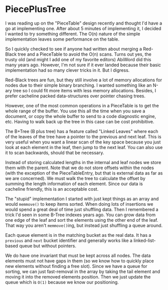 # PiecePlusTree

I was reading up on the "PieceTable" design recently and thought I'd have a go at implementing one.
After about 5 minutes of implementing it, I decided I wanted to try something different.
The O(n) nature of the simple implementation leaves some performance on the table.

So I quickly checked to see if anyone had written about merging a Red-Black tree and a PieceTable to avoid the O(n) scans.
Turns out yes, the trusty old (and might I add one of my favorite editors) AbiWord did this many years ago.
However, I'm not sure if it ever landed because their basic implementation had so many clever tricks in it.
But I digress.

Red-Black trees are fun, but they still involve a lot of memory allocations for nodes due to their simple binary branching.
I wanted something like an N-ary tree so I could fit more items with less memory allocations.
Besides, I prefer cacheline packed data-structures over pointer chasing trees.

However, one of the most common operations in a PieceTable is to get the whole range of the buffer.
You use this all the time when you save a document, or copy the whole buffer to send to a code diagnostic engine, etc.
Having to walk back up the tree in this case can be cost prohibitive.

The B+Tree (B plus tree) has a feature called "Linked Leaves" where each of the leaves of the tree have a pointer to the previous and next leaf.
This is very useful when you want a linear scan of the key space because you just look at each element in the leaf, then jump to the next leaf.
You can also use it to scan backwards, should that be necessary.

Instead of storing calculated lengths in the internal and leaf nodes we store them with the parent.
Note that we do not store offsets within the nodes (with the exception of the PieceTableEntry, but that is external data as far as we are concerned).
We must walk the tree to calculate the offset by summing the length information of each element.
Since our data is cacheline friendly, this is an acceptable cost.

The "stupid" implementation I started with just kept things as an array and would `memmove()` to keep items sorted.
When doing lots of insertions we would spend a great deal of time just shuffling data.
Then I remembered a trick I'd seen in some B-Tree indexes years ago.
You can grow data from one edge of the leaf and sort the elements using the other end of the leaf.
That way you aren't `memmove()`ing, but instead just shuffling a queue around.

Each queue element is in the matching bucket as the real data.
It has a `previous` and `next` bucket identifier and generally works like a linked-list-based queue but without pointers.

We do have one invariant that must be kept across all nodes.
The data elements must not have gaps in them (so we know how to quickly place new elements without finding a free slot).
Since we have a queue for sorting, we can just fast-removal in the array by taking the tail element and moving it into the removed elements position.
Then we just update the queue which is `O(1)` because we know our positioning.
